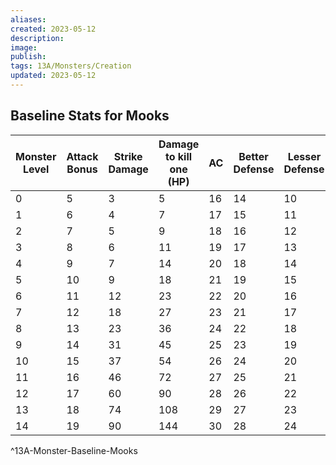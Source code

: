 ```yaml
---
aliases: 
created: 2023-05-12
description: 
image: 
publish: 
tags: 13A/Monsters/Creation
updated: 2023-05-12
---
```


## Baseline Stats for Mooks

| Monster Level | Attack Bonus | Strike Damage | Damage to kill one (HP) | AC  | Better Defense | Lesser Defense |
| ------------- | ------------ | ------------- | ----------------------- | --- | -------------- | -------------- |
| 0             | 5            | 3             | 5                       | 16  | 14             | 10             |
| 1             | 6            | 4             | 7                       | 17  | 15             | 11             |
| 2             | 7            | 5             | 9                       | 18  | 16             | 12             |
| 3             | 8            | 6             | 11                      | 19  | 17             | 13             |
| 4             | 9            | 7             | 14                      | 20  | 18             | 14             |
| 5             | 10           | 9             | 18                      | 21  | 19             | 15             |
| 6             | 11           | 12            | 23                      | 22  | 20             | 16             |
| 7             | 12           | 18            | 27                      | 23  | 21             | 17             |
| 8             | 13           | 23            | 36                      | 24  | 22             | 18             |
| 9             | 14           | 31            | 45                      | 25  | 23             | 19             |
| 10            | 15           | 37            | 54                      | 26  | 24             | 20             |
| 11            | 16           | 46            | 72                      | 27  | 25             | 21             |
| 12            | 17           | 60            | 90                      | 28  | 26             | 22             |
| 13            | 18           | 74            | 108                     | 29  | 27             | 23             |
| 14            | 19           | 90            | 144                     | 30  | 28             | 24             |
^13A-Monster-Baseline-Mooks